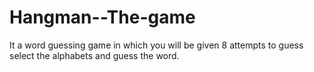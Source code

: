 # Hangman--The-game
It a word guessing game in which you will be given 8 attempts to guess select the alphabets and guess the word.
